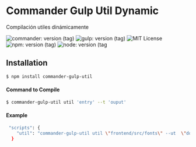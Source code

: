 # Commander Gulp Util Dynamic

<p>Compilación utiles dinámicamente</p>

![commander: version (tag)](https://img.shields.io/badge/commander-v3.0.2-blue?style=for-the-badge)
![gulp: version (tag)](https://img.shields.io/badge/gulp-v4.0.2-orange?style=for-the-badge)
![MIT License](https://img.shields.io/badge/lincense-MIT-yellow?style=for-the-badge) 
![npm: version (tag)](https://img.shields.io/badge/npm-v7.0.15-red?style=for-the-badge)
![node: version (tag](https://img.shields.io/badge/node-v15.4.0-green?style=for-the-badge)

## Installation

```bash
$ npm install commander-gulp-util
```


#### Command to Compile

```bash
$ commander-gulp-util util 'entry' --t 'ouput' 
```

#### Example

```bash
 "scripts": {
    "util": "commander-gulp-util util \"frontend/src/fonts\" --ut  \"docs/\"",
  }
```